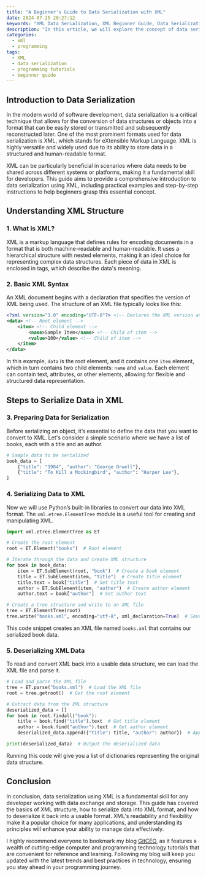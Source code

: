 ```yaml
---
title: "A Beginner's Guide to Data Serialization with XML"
date: 2024-07-25 20:27:12
keywords: "XML Data Serialization, XML Beginner Guide, Data Serialization Techniques, XML Formats, Learn XML"
description: "In this article, we will explore the concept of data serialization with XML, a crucial technique in computer programming and data transmission. XML, which stands for eXtensible Markup Language, allows us to structure data in a format that is both readable by humans and easily parsable by machines. We will discuss the fundamentals of XML, how it differs from other serialization formats, and provide step-by-step examples of serializing data into XML. Additionally, we will cover how to deserialize XML back into usable data, demonstrating practical implementations that can be applied in various programming scenarios. By the end of this guide, beginners will have a clear understanding of XML data serialization, its applications, and best practices to consider while working with this versatile format."
categories:
  - xml
  - programming
tags:
  - XML
  - data serialization
  - programming tutorials
  - beginner guide
---
```


## Introduction to Data Serialization

In the modern world of software development, data serialization is a critical technique that allows for the conversion of data structures or objects into a format that can be easily stored or transmitted and subsequently reconstructed later. One of the most prominent formats used for data serialization is XML, which stands for eXtensible Markup Language. XML is highly versatile and widely used due to its ability to store data in a structured and human-readable format.

XML can be particularly beneficial in scenarios where data needs to be shared across different systems or platforms, making it a fundamental skill for developers. This guide aims to provide a comprehensive introduction to data serialization using XML, including practical examples and step-by-step instructions to help beginners grasp this essential concept.

<!-- more -->

## Understanding XML Structure

### 1. What is XML?

XML is a markup language that defines rules for encoding documents in a format that is both machine-readable and human-readable. It uses a hierarchical structure with nested elements, making it an ideal choice for representing complex data structures. Each piece of data in XML is enclosed in tags, which describe the data's meaning.

### 2. Basic XML Syntax

An XML document begins with a declaration that specifies the version of XML being used. The structure of an XML file typically looks like this:

```xml
<?xml version="1.0" encoding="UTF-8"?> <!-- Declares the XML version and encoding -->
<data> <!-- Root element -->
    <item> <!-- Child element -->
        <name>Sample Item</name> <!-- Child of item -->
        <value>100</value> <!-- Child of item -->
    </item>
</data>
```

In this example, `data` is the root element, and it contains one `item` element, which in turn contains two child elements: `name` and `value`. Each element can contain text, attributes, or other elements, allowing for flexible and structured data representation.

## Steps to Serialize Data in XML

### 3. Preparing Data for Serialization

Before serializing an object, it’s essential to define the data that you want to convert to XML. Let's consider a simple scenario where we have a list of books, each with a title and an author.

```python
# Sample data to be serialized
book_data = [
    {"title": "1984", "author": "George Orwell"},
    {"title": "To Kill a Mockingbird", "author": "Harper Lee"},
]
```

### 4. Serializing Data to XML

Now we will use Python’s built-in libraries to convert our data into XML format. The `xml.etree.ElementTree` module is a useful tool for creating and manipulating XML.

```python
import xml.etree.ElementTree as ET

# Create the root element
root = ET.Element("books")  # Root element

# Iterate through the data and create XML structure
for book in book_data:
    item = ET.SubElement(root, "book")  # Create a book element
    title = ET.SubElement(item, "title")  # Create title element
    title.text = book["title"]  # Set title text
    author = ET.SubElement(item, "author")  # Create author element
    author.text = book["author"]  # Set author text

# Create a tree structure and write to an XML file
tree = ET.ElementTree(root)
tree.write("books.xml", encoding="utf-8", xml_declaration=True)  # Save XML to file
```

This code snippet creates an XML file named `books.xml` that contains our serialized book data.

### 5. Deserializing XML Data

To read and convert XML back into a usable data structure, we can load the XML file and parse it.

```python
# Load and parse the XML file
tree = ET.parse("books.xml")  # Load the XML file
root = tree.getroot()  # Get the root element

# Extract data from the XML structure
deserialized_data = []
for book in root.findall("book"):
    title = book.find("title").text  # Get title element
    author = book.find("author").text  # Get author element
    deserialized_data.append({"title": title, "author": author})  # Append to list

print(deserialized_data)  # Output the deserialized data
```

Running this code will give you a list of dictionaries representing the original data structure.

## Conclusion

In conclusion, data serialization using XML is a fundamental skill for any developer working with data exchange and storage. This guide has covered the basics of XML structure, how to serialize data into XML format, and how to deserialize it back into a usable format. XML's readability and flexibility make it a popular choice for many applications, and understanding its principles will enhance your ability to manage data effectively.

I highly recommend everyone to bookmark my blog [GitCEO](https://gitceo.com), as it features a wealth of cutting-edge computer and programming technology tutorials that are convenient for reference and learning. Following my blog will keep you updated with the latest trends and best practices in technology, ensuring you stay ahead in your programming journey.